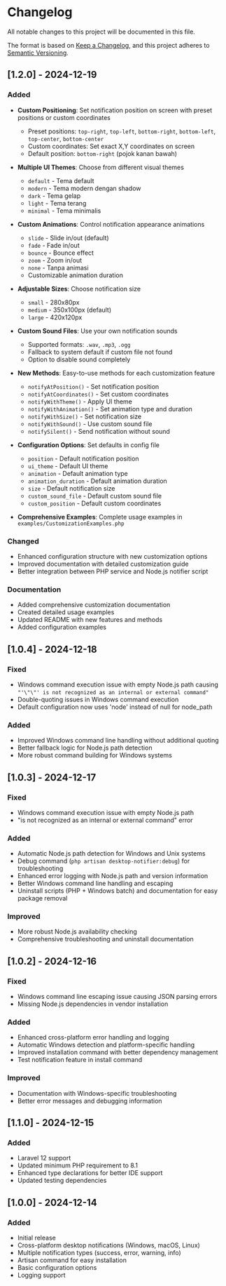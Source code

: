 # Changelog

All notable changes to this project will be documented in this file.

The format is based on [Keep a Changelog](https://keepachangelog.com/en/1.0.0/),
and this project adheres to [Semantic Versioning](https://semver.org/spec/v2.0.0.html).

## [1.2.0] - 2024-12-19

### Added
- **Custom Positioning**: Set notification position on screen with preset positions or custom coordinates
  - Preset positions: `top-right`, `top-left`, `bottom-right`, `bottom-left`, `top-center`, `bottom-center`
  - Custom coordinates: Set exact X,Y coordinates on screen
  - Default position: `bottom-right` (pojok kanan bawah)

- **Multiple UI Themes**: Choose from different visual themes
  - `default` - Tema default
  - `modern` - Tema modern dengan shadow
  - `dark` - Tema gelap
  - `light` - Tema terang  
  - `minimal` - Tema minimalis

- **Custom Animations**: Control notification appearance animations
  - `slide` - Slide in/out (default)
  - `fade` - Fade in/out
  - `bounce` - Bounce effect
  - `zoom` - Zoom in/out
  - `none` - Tanpa animasi
  - Customizable animation duration

- **Adjustable Sizes**: Choose notification size
  - `small` - 280x80px
  - `medium` - 350x100px (default)
  - `large` - 420x120px

- **Custom Sound Files**: Use your own notification sounds
  - Supported formats: `.wav`, `.mp3`, `.ogg`
  - Fallback to system default if custom file not found
  - Option to disable sound completely

- **New Methods**: Easy-to-use methods for each customization feature
  - `notifyAtPosition()` - Set notification position
  - `notifyAtCoordinates()` - Set custom coordinates
  - `notifyWithTheme()` - Apply UI theme
  - `notifyWithAnimation()` - Set animation type and duration
  - `notifyWithSize()` - Set notification size
  - `notifyWithSound()` - Use custom sound file
  - `notifySilent()` - Send notification without sound

- **Configuration Options**: Set defaults in config file
  - `position` - Default notification position
  - `ui_theme` - Default UI theme
  - `animation` - Default animation type
  - `animation_duration` - Default animation duration
  - `size` - Default notification size
  - `custom_sound_file` - Default custom sound file
  - `custom_position` - Default custom coordinates

- **Comprehensive Examples**: Complete usage examples in `examples/CustomizationExamples.php`

### Changed
- Enhanced configuration structure with new customization options
- Improved documentation with detailed customization guide
- Better integration between PHP service and Node.js notifier script

### Documentation
- Added comprehensive customization documentation
- Created detailed usage examples
- Updated README with new features and methods
- Added configuration examples

## [1.0.4] - 2024-12-18

### Fixed
- Windows command execution issue with empty Node.js path causing `"'\"\"' is not recognized as an internal or external command"`
- Double-quoting issues in Windows command execution
- Default configuration now uses 'node' instead of null for node_path

### Added
- Improved Windows command line handling without additional quoting
- Better fallback logic for Node.js path detection
- More robust command building for Windows systems

## [1.0.3] - 2024-12-17

### Fixed
- Windows command execution issue with empty Node.js path
- "is not recognized as an internal or external command" error

### Added
- Automatic Node.js path detection for Windows and Unix systems
- Debug command (`php artisan desktop-notifier:debug`) for troubleshooting
- Enhanced error logging with Node.js path and version information
- Better Windows command line handling and escaping
- Uninstall scripts (PHP + Windows batch) and documentation for easy package removal

### Improved
- More robust Node.js availability checking
- Comprehensive troubleshooting and uninstall documentation

## [1.0.2] - 2024-12-16

### Fixed
- Windows command line escaping issue causing JSON parsing errors
- Missing Node.js dependencies in vendor installation

### Added
- Enhanced cross-platform error handling and logging
- Automatic Windows detection and platform-specific handling
- Improved installation command with better dependency management
- Test notification feature in install command

### Improved
- Documentation with Windows-specific troubleshooting
- Better error messages and debugging information

## [1.1.0] - 2024-12-15

### Added
- Laravel 12 support
- Updated minimum PHP requirement to 8.1
- Enhanced type declarations for better IDE support
- Updated testing dependencies

## [1.0.0] - 2024-12-14

### Added
- Initial release
- Cross-platform desktop notifications (Windows, macOS, Linux)
- Multiple notification types (success, error, warning, info)
- Artisan command for easy installation
- Basic configuration options
- Logging support